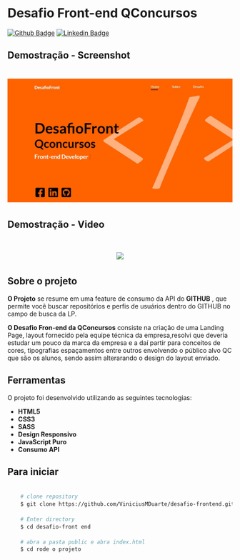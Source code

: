 # Desafio Front-end QConcursos

[![Github Badge](https://img.shields.io/badge/-Github-000?style=flat-square&logo=Github&logoColor=white&link=https://github.com/vanessakoch)](https://github.com/ViniciusMDuarte)
[![Linkedin Badge](https://img.shields.io/badge/-LinkedIn-blue?style=flat-square&logo=Linkedin&logoColor=white&link=https://www.linkedin.com/in/https://www.linkedin.com/in/viniciusmduarte//)](https://www.linkedin.com/in/viniciusmduarte/)



## Demostração - Screenshot

<h1 align="center">
   <img src="./github/screeshot-desafio.JPG" />
</h1>

## Demostração - Video

<h1 align="center">
   <img src="./github/desafio-frontend.gif" />
</h1>


## Sobre o projeto

**O Projeto** se resume em uma feature de consumo da API do **GITHUB** , que permite você buscar repositórios e perfis de usuários dentro do GITHUB no campo de busca da LP.

**O Desafio Fron-end da QConcursos** consiste na criação de uma Landing Page, layout fornecido pela equipe técnica da empresa,resolvi que deveria estudar um pouco da marca da empresa e a daí partir para conceitos de cores, tipografias espaçamentos entre outros envolvendo o público alvo QC que são os alunos, sendo assim alterarando o design do layout enviado.



## Ferramentas

O projeto foi desenvolvido utilizando as seguintes tecnologias:

- **HTML5**
- **CSS3**
- **SASS**
- **Design Responsivo**
- **JavaScript Puro**
- **Consumo API**


## Para iniciar

```bash

    # clone repository
    $ git clone https://github.com/ViniciusMDuarte/desafio-frontend.git

    # Enter directory
    $ cd desafio-front end

    # abra a pasta public e abra index.html
    $ cd rode o projeto
    
```